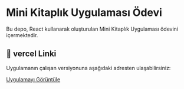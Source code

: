 # Mini Kitaplık Uygulaması Ödevi

Bu depo, React kullanarak oluşturulan Mini Kitaplık Uygulaması ödevini içermektedir.

## 🔗 vercel Linki
Uygulamanın çalışan versiyonuna aşağıdaki adresten ulaşabilirsiniz:

[Uygulamayı Görüntüle](https://minikitaplik-eqqa-bcuhohztl-verdaers-projects.vercel.app
)
